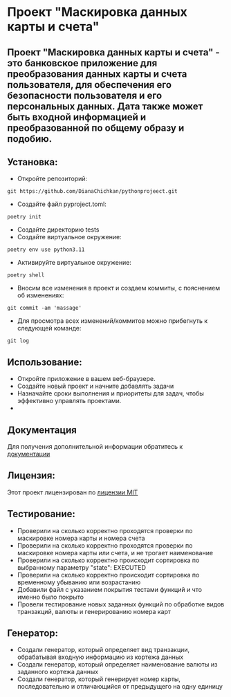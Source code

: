 # Проект "Маскировка данных карты и счета"

## Проект "Маскировка данных карты и счета" - это банковское приложение для преобразования данных карты и счета пользователя, для обеспечения его безопасности пользователя и его персональных данных. Дата также может быть входной информацией и преобразованной по общему образу и подобию.

## Установка: 
- Откройте репозиторий:  
```
git	https://github.com/DianaChichkan/pythonprojeect.git
```
- Создайте файл pyproject.toml:
```
poetry init
```
- Создайте директорию tests
- Создайте виртуальное окружение:
```commandline
poetry env use python3.11
```
- Активируйте виртуальное окружение:
```commandline
poetry shell
```
- Вносим все изменения в проект и создаем коммиты, с пояснением об изменениях:
```commandline
git commit -am 'massage'
```
- Для просмотра всех изменений/коммитов можно прибегнуть к следующей команде:
```commandline
git log
```
## Использование:
- Откройте приложение в вашем веб-браузере.
- Создайте новый проект и начните добавлять задачи
- Назначайте сроки выполнения и приоритеты для задач, чтобы эффективно управлять проектами.
- 
## Документация 
Для получения дополнительной информации обратитесь к [документации](docs/README.md)

## Лицензия:
Этот проект лицензирован по [лицензии MIT](LICENSE)

## Тестирование: 
- Проверили на сколько корректно проходятся проверки по маскировке номера карты и номера счета
- Проверили на сколько корректно проходятся проверки по маскировке номера карты или счета, и не трогает наименование
- Проверили на сколько корректно происходит сортировка по выбранному параметру "state": EXECUTED
- Проверили на сколько корректно происходит сортировка по временному убыванию или возрастанию 
- Добавили файл с указанием покрытия тестами функций и что именно было покрыто
- Провели тестирование новых заданных функций по обработке видов транзакций, валюты и генерированию номера карт

## Генератор: 
- Создали генератор, который определяет вид транзакции, обрабатывая входную информацию из кортежа данных
- Создали генератор, который определяет наименование валюты из заданного кортежа данных
- Создали генератор, который генерирует номер карты, последовательно и отличающийся от предыдущего на одну единицу
